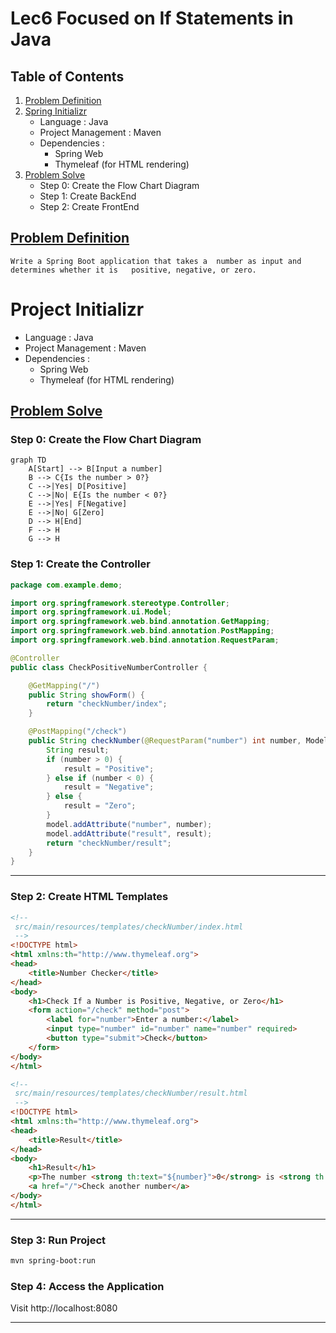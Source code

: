 
<a id="Table_Contents"></a>
 

# Lec6 Focused on If Statements in Java


## Table of Contents

1. [Problem Definition](#Problem_Definition)
2. [Spring Initializr](#Spring_Initializr)
    - Language              : Java
    - Project Management    : Maven
    - Dependencies :
        - Spring Web
        - Thymeleaf (for HTML rendering)
3. [Problem Solve](#Problem_Solve)
    - Step 0: Create the Flow Chart Diagram
    - Step 1: Create BackEnd
    - Step 2: Create FrontEnd
 

<a id="Problem_Definition"></a>
---

## [Problem Definition](#Table_Contents)
```
Write a Spring Boot application that takes a  number as input and determines whether it is   positive, negative, or zero.

```
 
 
<a id="Spring_Initializr"></a>
---
# Project Initializr
- Language              : Java
- Project Management    : Maven
- Dependencies :
    - Spring Web
    - Thymeleaf (for HTML rendering)

<a id="Problem_Solve"></a>
---

## [Problem Solve](#Table_Contents)
### Step 0: Create the Flow Chart Diagram
```mermaid
graph TD
    A[Start] --> B[Input a number]
    B --> C{Is the number > 0?}
    C -->|Yes| D[Positive]
    C -->|No| E{Is the number < 0?}
    E -->|Yes| F[Negative]
    E -->|No| G[Zero]
    D --> H[End]
    F --> H
    G --> H
 ```

### Step 1: Create the Controller
```java
package com.example.demo;

import org.springframework.stereotype.Controller;
import org.springframework.ui.Model;
import org.springframework.web.bind.annotation.GetMapping;
import org.springframework.web.bind.annotation.PostMapping;
import org.springframework.web.bind.annotation.RequestParam;

@Controller
public class CheckPositiveNumberController {

    @GetMapping("/")
    public String showForm() {
        return "checkNumber/index";
    }

    @PostMapping("/check")
    public String checkNumber(@RequestParam("number") int number, Model model) {
        String result;
        if (number > 0) {
            result = "Positive";
        } else if (number < 0) {
            result = "Negative";
        } else {
            result = "Zero";
        }
        model.addAttribute("number", number);
        model.addAttribute("result", result);
        return "checkNumber/result";
    }
}
```
---
### Step 2: Create HTML Templates


```html
<!-- 
 src/main/resources/templates/checkNumber/index.html
 -->
<!DOCTYPE html>
<html xmlns:th="http://www.thymeleaf.org">
<head>
    <title>Number Checker</title>
</head>
<body>
    <h1>Check If a Number is Positive, Negative, or Zero</h1>
    <form action="/check" method="post">
        <label for="number">Enter a number:</label>
        <input type="number" id="number" name="number" required>
        <button type="submit">Check</button>
    </form>
</body>
</html>
```

```html
<!-- 
 src/main/resources/templates/checkNumber/result.html
 -->
<!DOCTYPE html>
<html xmlns:th="http://www.thymeleaf.org">
<head>
    <title>Result</title>
</head>
<body>
    <h1>Result</h1>
    <p>The number <strong th:text="${number}">0</strong> is <strong th:text="${result}">Zero</strong>.</p>
    <a href="/">Check another number</a>
</body>
</html>
```
---
### Step 3: Run Project
```bash
mvn spring-boot:run
```

### Step 4: Access the Application
Visit 
http://localhost:8080
 


---
